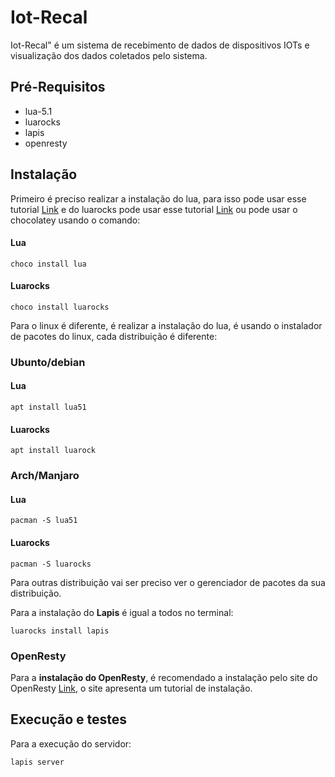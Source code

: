 # Iot-Recal

Iot-Recal" é um sistema de recebimento de dados de dispositivos IOTs e visualização dos dados coletados pelo sistema.

## Pré-Requisitos

 - lua-5.1
 - luarocks
 - lapis
 - openresty

## Instalação

Primeiro é preciso realizar a instalação do lua, para isso pode usar esse tutorial <a href="https://terminalroot.com.br/2022/07/lua-windows.html">Link</a> e do luarocks pode usar esse tutorial <a href="https://github.com/luarocks/luarocks/wiki/Download">Link</a> ou pode usar o chocolatey usando o comando:

#### Lua
```
choco install lua
```
#### Luarocks
```
choco install luarocks
```
Para o linux é diferente, é realizar a instalação do lua, é usando o instalador de pacotes do linux, cada distribuição é diferente:

### Ubunto/debian
#### Lua
```
apt install lua51
```
#### Luarocks
```
apt install luarock
```
### Arch/Manjaro 
#### Lua
```
pacman -S lua51
```
#### Luarocks
```
pacman -S luarocks
```
<p>Para outras distribuição vai ser preciso ver o gerenciador de pacotes da 
sua distribuição.</p>
<p>Para a instalação do <strong>Lapis</strong> é igual a todos no terminal:</p>

```
luarocks install lapis
```
### OpenResty
Para a **instalação do OpenResty**, é recomendado a instalação pelo site do OpenResty <a href="https://openresty.org/en/installation.html">Link</a>, o site apresenta um tutorial de instalação.


## Execução e testes

Para a execução do servidor:
```
lapis server
```
